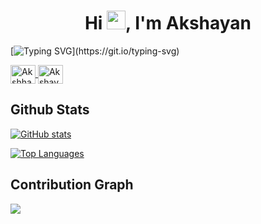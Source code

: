 <h1 align="center">Hi <img src="https://raw.githubusercontent.com/MartinHeinz/MartinHeinz/master/wave.gif" width="30px">, I'm Akshayan</h1>

[![Typing SVG](https://readme-typing-svg.herokuapp.com/?lines=IT+Undergraduate+at+UOM;Tech+Enthusiast;)](https://git.io/typing-svg)


<a href="www.linkedin.com/in/akshayn10" target="blank"><img align="center" src="https://raw.githubusercontent.com/rahuldkjain/github-profile-readme-generator/master/src/images/icons/Social/linked-in-alt.svg" alt="Akshhayan" height="30" width="40" />
<a href="https://twitter.com/_Akshayn" target="blank"><img align="center" src="https://raw.githubusercontent.com/rahuldkjain/github-profile-readme-generator/master/src/images/icons/Social/twitter.svg" alt="Akshayan" height="30" width="40" /></a>



## Github Stats

<a align="center" href="http://www.github.com/shubhamlashkan"><img src="https://github-readme-stats.vercel.app/api?username=akshayn10&show_icons=true&hide=&count_private=true&title_color=0891b2&text_color=ffffff&icon_color=0891b2&bg_color=1c1917&hide_border=true&show_icons=true" alt="GitHub stats" /></a>


<a align="center" href="https://github.com/shubhamlashkan" align="left"><img src="https://github-readme-stats.vercel.app/api/top-langs/?username=akshayn10&langs_count=10&title_color=0891b2&text_color=ffffff&icon_color=0891b2&bg_color=1c1917&hide_border=true&locale=en&custom_title=Top%20%Languages" alt="Top Languages" /></a>


## Contribution Graph
![](https://activity-graph.herokuapp.com/graph?username=akshayn10&theme=react-dark)